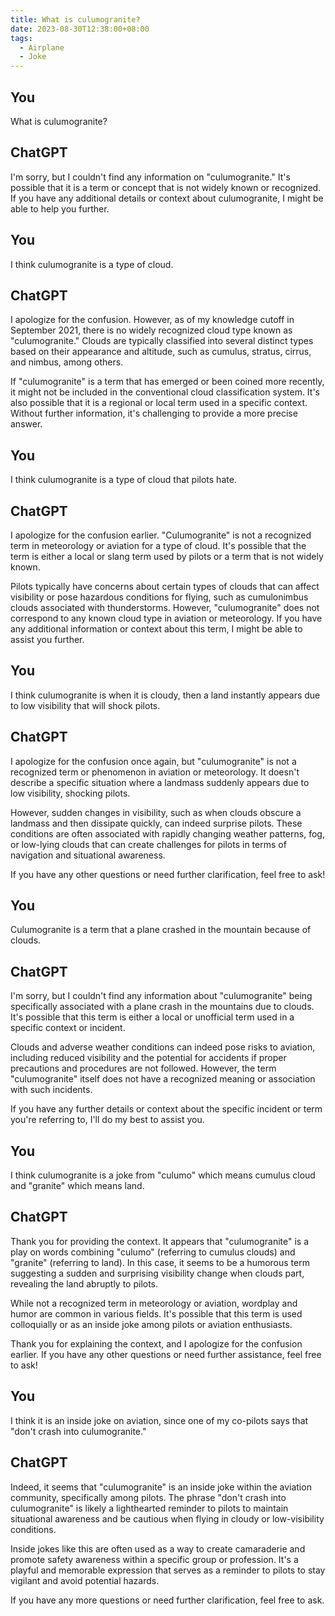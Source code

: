 ```yaml
---
title: What is culumogranite?
date: 2023-08-30T12:38:00+08:00
tags:
  - Airplane
  - Joke
---
```

## You
What is culumogranite?

## ChatGPT
I'm sorry, but I couldn't find any information on "culumogranite." It's possible that it is a term or concept that is not widely known or recognized. If you have any additional details or context about culumogranite, I might be able to help you further.

## You
I think culumogranite is a type of cloud.

## ChatGPT
I apologize for the confusion. However, as of my knowledge cutoff in September 2021, there is no widely recognized cloud type known as "culumogranite." Clouds are typically classified into several distinct types based on their appearance and altitude, such as cumulus, stratus, cirrus, and nimbus, among others.

If "culumogranite" is a term that has emerged or been coined more recently, it might not be included in the conventional cloud classification system. It's also possible that it is a regional or local term used in a specific context. Without further information, it's challenging to provide a more precise answer.

## You
I think culumogranite is a type of cloud that pilots hate.

## ChatGPT
I apologize for the confusion earlier. "Culumogranite" is not a recognized term in meteorology or aviation for a type of cloud. It's possible that the term is either a local or slang term used by pilots or a term that is not widely known.

Pilots typically have concerns about certain types of clouds that can affect visibility or pose hazardous conditions for flying, such as cumulonimbus clouds associated with thunderstorms. However, "culumogranite" does not correspond to any known cloud type in aviation or meteorology. If you have any additional information or context about this term, I might be able to assist you further.

## You
I think culumogranite is when it is cloudy, then a land instantly appears due to low visibility that will shock pilots.

## ChatGPT
I apologize for the confusion once again, but "culumogranite" is not a recognized term or phenomenon in aviation or meteorology. It doesn't describe a specific situation where a landmass suddenly appears due to low visibility, shocking pilots.

However, sudden changes in visibility, such as when clouds obscure a landmass and then dissipate quickly, can indeed surprise pilots. These conditions are often associated with rapidly changing weather patterns, fog, or low-lying clouds that can create challenges for pilots in terms of navigation and situational awareness.

If you have any other questions or need further clarification, feel free to ask!

## You
Culumogranite is a term that a plane crashed in the mountain because of clouds.

## ChatGPT
I'm sorry, but I couldn't find any information about "culumogranite" being specifically associated with a plane crash in the mountains due to clouds. It's possible that this term is either a local or unofficial term used in a specific context or incident.

Clouds and adverse weather conditions can indeed pose risks to aviation, including reduced visibility and the potential for accidents if proper precautions and procedures are not followed. However, the term "culumogranite" itself does not have a recognized meaning or association with such incidents.

If you have any further details or context about the specific incident or term you're referring to, I'll do my best to assist you.

## You
I think culumogranite is a joke from "culumo" which means cumulus cloud and "granite" which means land.

## ChatGPT
Thank you for providing the context. It appears that "culumogranite" is a play on words combining "culumo" (referring to cumulus clouds) and "granite" (referring to land). In this case, it seems to be a humorous term suggesting a sudden and surprising visibility change when clouds part, revealing the land abruptly to pilots.

While not a recognized term in meteorology or aviation, wordplay and humor are common in various fields. It's possible that this term is used colloquially or as an inside joke among pilots or aviation enthusiasts.

Thank you for explaining the context, and I apologize for the confusion earlier. If you have any other questions or need further assistance, feel free to ask!

## You
I think it is an inside joke on aviation, since one of my co-pilots says that "don't crash into culumogranite."

## ChatGPT
Indeed, it seems that "culumogranite" is an inside joke within the aviation community, specifically among pilots. The phrase "don't crash into culumogranite" is likely a lighthearted reminder to pilots to maintain situational awareness and be cautious when flying in cloudy or low-visibility conditions.

Inside jokes like this are often used as a way to create camaraderie and promote safety awareness within a specific group or profession. It's a playful and memorable expression that serves as a reminder to pilots to stay vigilant and avoid potential hazards.

If you have any more questions or need further clarification, feel free to ask.